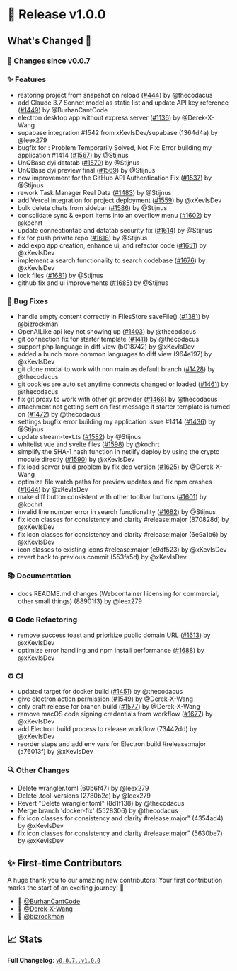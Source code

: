 # 🚀 Release v1.0.0

## What's Changed 🌟

### 🔄 Changes since v0.0.7

### ✨ Features

* restoring project from snapshot on reload ([#444](https://github.com/Sandeepgaddam5432/UnQBase/pull/444)) by @thecodacus
* add Claude 3.7 Sonnet model as static list and update API key reference ([#1449](https://github.com/Sandeepgaddam5432/UnQBase/pull/1449)) by @BurhanCantCode
* electron desktop app without express server ([#1136](https://github.com/Sandeepgaddam5432/UnQBase/pull/1136)) by @Derek-X-Wang
* supabase integration #1542 from xKevIsDev/supabase (1364d4a) by @leex279
* bugfix for : Problem Temporarily Solved, Not Fix: Error building my application #1414 ([#1567](https://github.com/Sandeepgaddam5432/UnQBase/pull/1567)) by @Stijnus
* UnQBase dyi datatab ([#1570](https://github.com/Sandeepgaddam5432/UnQBase/pull/1570)) by @Stijnus
* UnQBase dyi preview final ([#1569](https://github.com/Sandeepgaddam5432/UnQBase/pull/1569)) by @Stijnus
* new improvement for the GitHub API Authentication Fix  ([#1537](https://github.com/Sandeepgaddam5432/UnQBase/pull/1537)) by @Stijnus
* rework Task Manager Real Data ([#1483](https://github.com/Sandeepgaddam5432/UnQBase/pull/1483)) by @Stijnus
* add Vercel integration for project deployment ([#1559](https://github.com/Sandeepgaddam5432/UnQBase/pull/1559)) by @xKevIsDev
* bulk delete chats from sidebar ([#1586](https://github.com/Sandeepgaddam5432/UnQBase/pull/1586)) by @Stijnus
* consolidate sync & export items into an overflow menu ([#1602](https://github.com/Sandeepgaddam5432/UnQBase/pull/1602)) by @kochrt
* update connectiontab and datatab security fix ([#1614](https://github.com/Sandeepgaddam5432/UnQBase/pull/1614)) by @Stijnus
* fix for push private repo ([#1618](https://github.com/Sandeepgaddam5432/UnQBase/pull/1618)) by @Stijnus
* add expo app creation, enhance ui, and refactor code ([#1651](https://github.com/Sandeepgaddam5432/UnQBase/pull/1651)) by @xKevIsDev
* implement a search functionality to search codebase ([#1676](https://github.com/Sandeepgaddam5432/UnQBase/pull/1676)) by @xKevIsDev
* lock files ([#1681](https://github.com/Sandeepgaddam5432/UnQBase/pull/1681)) by @Stijnus
* github fix and ui improvements ([#1685](https://github.com/Sandeepgaddam5432/UnQBase/pull/1685)) by @Stijnus


### 🐛 Bug Fixes

* handle empty content correctly in FilesStore saveFile() ([#1381](https://github.com/Sandeepgaddam5432/UnQBase/pull/1381)) by @bizrockman
* OpenAILike api key not showing up ([#1403](https://github.com/Sandeepgaddam5432/UnQBase/pull/1403)) by @thecodacus
* git connection fix for starter template ([#1411](https://github.com/Sandeepgaddam5432/UnQBase/pull/1411)) by @thecodacus
* support php language in diff view (b018742) by @xKevIsDev
* added a bunch more common languages to diff view (964e197) by @xKevIsDev
* git clone modal to work with non main as default branch ([#1428](https://github.com/Sandeepgaddam5432/UnQBase/pull/1428)) by @thecodacus
* git cookies are auto set anytime connects changed or loaded ([#1461](https://github.com/Sandeepgaddam5432/UnQBase/pull/1461)) by @thecodacus
* fix git proxy to work with other git provider ([#1466](https://github.com/Sandeepgaddam5432/UnQBase/pull/1466)) by @thecodacus
* attachment not getting sent on first message if starter template is turned on ([#1472](https://github.com/Sandeepgaddam5432/UnQBase/pull/1472)) by @thecodacus
* settings bugfix error building my application  issue #1414 ([#1436](https://github.com/Sandeepgaddam5432/UnQBase/pull/1436)) by @Stijnus
* update stream-text.ts ([#1582](https://github.com/Sandeepgaddam5432/UnQBase/pull/1582)) by @Stijnus
* whitelist vue and svelte files ([#1598](https://github.com/Sandeepgaddam5432/UnQBase/pull/1598)) by @kochrt
* simplify the SHA-1 hash function in netlify deploy by using the crypto module directly ([#1590](https://github.com/Sandeepgaddam5432/UnQBase/pull/1590)) by @xKevIsDev
* fix load server build problem by fix dep version ([#1625](https://github.com/Sandeepgaddam5432/UnQBase/pull/1625)) by @Derek-X-Wang
* optimize file watch paths for preview updates and fix npm crashes ([#1644](https://github.com/Sandeepgaddam5432/UnQBase/pull/1644)) by @xKevIsDev
* make diff button consistent with other toolbar buttons ([#1601](https://github.com/Sandeepgaddam5432/UnQBase/pull/1601)) by @kochrt
* invalid line number error in search functionality ([#1682](https://github.com/Sandeepgaddam5432/UnQBase/pull/1682)) by @Stijnus
* fix icon classes for consistency and clarity #release:major (870828d) by @xKevIsDev
* fix icon classes for consistency and clarity #release:major (6e9a1b6) by @xKevIsDev
* icon classes to existing icons #release:major (e9df523) by @xKevIsDev
* revert back to previous commit (553fa5d) by @xKevIsDev


### 📚 Documentation

* docs README.md changes (Webcontainer liicensing for commercial, other small things) (88901f3) by @leex279


### ♻️ Code Refactoring

* remove success toast and prioritize public domain URL ([#1613](https://github.com/Sandeepgaddam5432/UnQBase/pull/1613)) by @xKevIsDev
* optimize error handling and npm install performance ([#1688](https://github.com/Sandeepgaddam5432/UnQBase/pull/1688)) by @xKevIsDev


### ⚙️ CI

* updated target for docker build ([#1451](https://github.com/Sandeepgaddam5432/UnQBase/pull/1451)) by @thecodacus
* give electron action permission ([#1549](https://github.com/Sandeepgaddam5432/UnQBase/pull/1549)) by @Derek-X-Wang
* only draft release for branch build ([#1577](https://github.com/Sandeepgaddam5432/UnQBase/pull/1577)) by @Derek-X-Wang
* remove macOS code signing credentials from workflow ([#1677](https://github.com/Sandeepgaddam5432/UnQBase/pull/1677)) by @xKevIsDev
* add Electron build process to release workflow (73442dd) by @xKevIsDev
* reorder steps and add env vars for Electron build #release:major (a76013f) by @xKevIsDev


### 🔍 Other Changes

* Delete wrangler.toml (60b6f47) by @leex279
* Delete .tool-versions (2780b2e) by @leex279
* Revert "Delete wrangler.toml" (8d1f138) by @thecodacus
* Merge branch 'docker-fix' (5528306) by @thecodacus
* fix icon classes for consistency and clarity #release:major" (4354ad4) by @xKevIsDev
* fix icon classes for consistency and clarity #release:major" (5630be7) by @xKevIsDev


## ✨ First-time Contributors

A huge thank you to our amazing new contributors! Your first contribution marks the start of an exciting journey! 🌟

* 🌟 [@BurhanCantCode](https://github.com/BurhanCantCode)
* 🌟 [@Derek-X-Wang](https://github.com/Derek-X-Wang)
* 🌟 [@bizrockman](https://github.com/bizrockman)

## 📈 Stats

**Full Changelog**: [`v0.0.7..v1.0.0`](https://github.com/Sandeepgaddam5432/UnQBase/compare/v0.0.7...v1.0.0)
